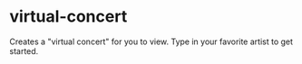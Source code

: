 virtual-concert
===============

Creates a "virtual concert" for you to view. Type in your favorite artist to get started.
